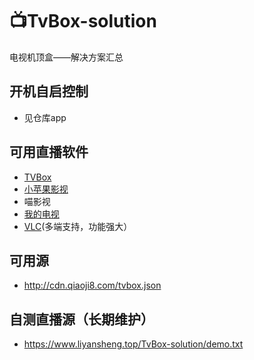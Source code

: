 # 📺TvBox-solution
电视机顶盒——解决方案汇总

## 开机自启控制
- 见仓库app

## 可用直播软件
- [TVBox](http://tvbox.clbug.com/)
- [小苹果影视](http://xpgtv.com)
- 喵影视
- [我的电视](https://github.com/yaoxieyoulei/mytv-android)
- [VLC](https://www.videolan.org/vlc/index.zh_CN.html)(多端支持，功能强大）

## 可用源
- http://cdn.qiaoji8.com/tvbox.json

## 自测直播源（长期维护）
- https://www.liyansheng.top/TvBox-solution/demo.txt
